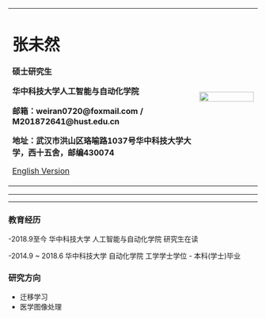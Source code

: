 <div>
<table border="0">
  <tr>
    <td width="75%">
      <h1>张未然</h1>
      <p><b>硕士研究生</b></p>
      <p><b>华中科技大学人工智能与自动化学院</b></p>
      <p><b>邮箱：weiran0720@foxmail.com / M201872641@hust.edu.cn</b></p>
      <p><b>地址：武汉市洪山区珞喻路1037号华中科技大学大学，西十五舍，邮编430074</b></p>
      <p><a href="/index-en.html">English Version</a></p>
    </td>
    <td width="25%">
      <img src="/zhengjianzhao.jpg" width="100%">
    </td>
  </tr>
</table>
</div>

---



---

### 教育经历
-2018.9至今
     华中科技大学   人工智能与自动化学院    研究生在读</b></p>

-2014.9 ~ 2018.6
    华中科技大学   自动化学院             工学学士学位  -  本科(学士)毕业</b></p>  

### 研究方向
- 迁移学习
- 医学图像处理


